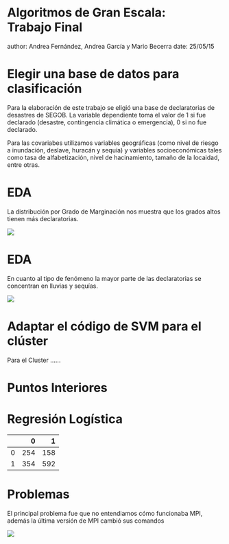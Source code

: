 
Algoritmos de Gran Escala:  
Trabajo Final
========================================================
author: Andrea Fernández, Andrea García y Mario Becerra
date: 25/05/15

Elegir una base de datos para clasificación
========================================================

Para la elaboración de este trabajo se eligió una base de declaratorias de desastres de SEGOB. La variable dependiente toma el valor de 1 si fue declarado (desastre, contingencia climática o  emergencia), 0 si no fue declarado. 

Para las covariabes utilizamos variables geográficas (como nivel de riesgo a inundación, deslave, huracán y  sequía) y variables socioeconómicas tales como tasa de alfabetización, nivel de hacinamiento, tamaño de la locaidad, entre otras. 


EDA
========================================================
La distribución por Grado de Marginación nos muestra que los grados altos tienen más declaratorias. 

![](/img/dec_GM.png)


EDA
========================================================
En cuanto al tipo de fenómeno  la mayor parte de las declaratorias se concentran en lluvias y sequías.


![](/img/tipo.png)



Adaptar el código de SVM para el clúster 
========================================================
Para el Cluster ......



Puntos Interiores 
========================================================




Regresión Logística
========================================================

|   |   0|   1|
|:--|---:|---:|
|0  | 254| 158|
|1  | 354| 592|


Problemas 
========================================================
El principal problema fue que no entendiamos cómo funcionaba MPI, además la última versión de MPI cambió sus comandos 

![](/img/esquema_mpi.png)


